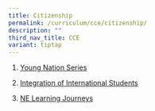 ```yaml
---
title: Citizenship
permalink: /curriculum/cce/citizenship/
description: ""
third_nav_title: CCE
variant: tiptap
---
```

<ol data-tight="true" class="tight"><li><p><a href="https://staging-lite.d3c4qviri55m29.amplifyapp.com/curriculum/cce/citizenship/young-nation-series/" rel="noopener noreferrer nofollow" target="_blank">Young Nation Series</a></p></li><li><p><a href="/curriculum/cce/citizenship/integration-of-international-students" rel="noopener noreferrer nofollow" target="_blank">Integration of International Students</a></p></li><li><p><a href="https://staging-lite.d3c4qviri55m29.amplifyapp.com/curriculum/cce/citizenship/ne-learning-journeys/" rel="noopener noreferrer nofollow" target="_blank">NE Learning Journeys</a></p></li></ol><p></p>